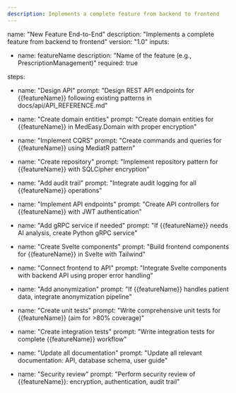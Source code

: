 ```yaml
---
description: Implements a complete feature from backend to frontend
---
```


name: "New Feature End-to-End"
description: "Implements a complete feature from backend to frontend"
version: "1.0"
inputs:
  - name: featureName
    description: "Name of the feature (e.g., PrescriptionManagement)"
    required: true
    
steps:
  - name: "Design API"
    prompt: "Design REST API endpoints for {{featureName}} following existing patterns in docs/api/API_REFERENCE.md"
    
  - name: "Create domain entities"
    prompt: "Create domain entities for {{featureName}} in MedEasy.Domain with proper encryption"
    
  - name: "Implement CQRS"
    prompt: "Create commands and queries for {{featureName}} using MediatR pattern"
    
  - name: "Create repository"
    prompt: "Implement repository pattern for {{featureName}} with SQLCipher encryption"
    
  - name: "Add audit trail"
    prompt: "Integrate audit logging for all {{featureName}} operations"
    
  - name: "Implement API endpoints"
    prompt: "Create API controllers for {{featureName}} with JWT authentication"
    
  - name: "Add gRPC service if needed"
    prompt: "If {{featureName}} needs AI analysis, create Python gRPC service"
    
  - name: "Create Svelte components"
    prompt: "Build frontend components for {{featureName}} in Svelte with Tailwind"
    
  - name: "Connect frontend to API"
    prompt: "Integrate Svelte components with backend API using proper error handling"
    
  - name: "Add anonymization"
    prompt: "If {{featureName}} handles patient data, integrate anonymization pipeline"
    
  - name: "Create unit tests"
    prompt: "Write comprehensive unit tests for {{featureName}} (aim for >80% coverage)"
    
  - name: "Create integration tests"
    prompt: "Write integration tests for complete {{featureName}} workflow"
    
  - name: "Update all documentation"
    prompt: "Update all relevant documentation: API, database schema, user guide"
    
  - name: "Security review"
    prompt: "Perform security review of {{featureName}}: encryption, authentication, audit trail"